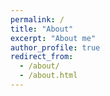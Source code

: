 ```yaml
---
permalink: /
title: "About"
excerpt: "About me"
author_profile: true
redirect_from: 
  - /about/
  - /about.html
---
```




